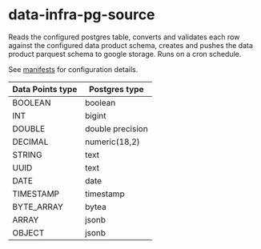 # data-infra-pg-source

Reads the configured postgres table, converts and validates each row against the configured data product schema, creates and pushes the data product parquest schema to google storage.
Runs on a cron schedule.

See [manifests](manifests/base) for configuration details. 

| Data Points type | Postgres type |
|---------------|---------------|
| BOOLEAN | boolean |
| INT | bigint |
| DOUBLE | double precision |
| DECIMAL | numeric(18,2) |
| STRING | text |
| UUID  | text |
| DATE | date |
| TIMESTAMP | timestamp | 
| BYTE_ARRAY | bytea |
| ARRAY | jsonb |
| OBJECT | jsonb |
